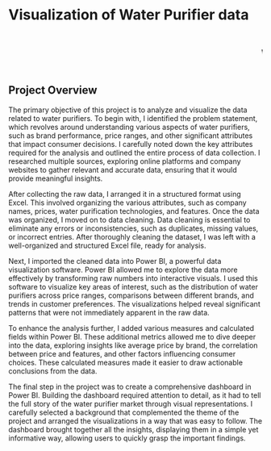 # Visualization of Water Purifier data

<marquee><h2>Water Purifier Data insights and visualizations</h2></marquee>

## Project Overview

The primary objective of this project is to analyze and visualize the data related to water purifiers. To begin with, I identified the problem statement, which revolves around understanding various aspects of water purifiers, such as brand performance, price ranges, and other significant attributes that impact consumer decisions. I carefully noted down the key attributes required for the analysis and outlined the entire process of data collection. I researched multiple sources, exploring online platforms and company websites to gather relevant and accurate data, ensuring that it would provide meaningful insights.

After collecting the raw data, I arranged it in a structured format using Excel. This involved organizing the various attributes, such as company names, prices, water purification technologies, and features. Once the data was organized, I moved on to data cleaning. Data cleaning is essential to eliminate any errors or inconsistencies, such as duplicates, missing values, or incorrect entries. After thoroughly cleaning the dataset, I was left with a well-organized and structured Excel file, ready for analysis.

Next, I imported the cleaned data into Power BI, a powerful data visualization software. Power BI allowed me to explore the data more effectively by transforming raw numbers into interactive visuals. I used this software to visualize key areas of interest, such as the distribution of water purifiers across price ranges, comparisons between different brands, and trends in customer preferences. The visualizations helped reveal significant patterns that were not immediately apparent in the raw data.

To enhance the analysis further, I added various measures and calculated fields within Power BI. These additional metrics allowed me to dive deeper into the data, exploring insights like average price by brand, the correlation between price and features, and other factors influencing consumer choices. These calculated measures made it easier to draw actionable conclusions from the data.

The final step in the project was to create a comprehensive dashboard in Power BI. Building the dashboard required attention to detail, as it had to tell the full story of the water purifier market through visual representations. I carefully selected a background that complemented the theme of the project and arranged the visualizations in a way that was easy to follow. The dashboard brought together all the insights, displaying them in a simple yet informative way, allowing users to quickly grasp the important findings.
